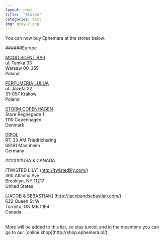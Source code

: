 ```yaml
---
layout: post
title:  "Stores"
categories: text
img: gray-2.png
---
```


You can now buy Ephemera at the stores below:

######Europe

[MOOD SCENT BAR](http://moodscentbar.com/en/)      
ul. Tamka 33  
Warsaw 00-355  
Poland

[PERFUMERIA LULUA](http://www.lulua.pl/en/)  
ul. Józefa 22  
31-057 Kraków  
Poland

[STORM COPENHAGEN](http://www.stormfashion.dk/)  
Store Regnegade 1  
1110 Copenhagen  
Denmark

[DIPOL](http://www.dipol-fashion.de/)  
R7, 33 AM Friedrichsring  
68161 Mannheim  
Germany

######USA & CANADA

[TWISTED LILY] (http://twistedlily.com/)  
360 Atlantic Ave  
Brooklyn, NY 11217  
United States

[JACOB & SEBASTIAN] (http://jacobandsebastian.com/)  
622 Queen St W <br>
Toronto, ON M6J 1E4  <br>
Canada
  
<br>
More will be added to this list, so stay tuned, and in the meantime you can go to our [online shop](http://shop.ephemera.pl/).
